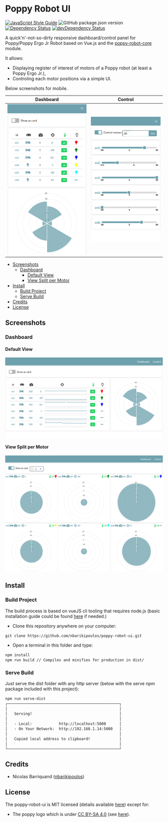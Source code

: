 # Poppy Robot UI

[![JavaScript Style Guide][standard-image]][standard-url]
![GitHub package.json version][version-img]
[![Dependency Status][david-image]][david-url]
[![devDependency Status][david-dev-image]][david-dev-url]

A quick'n'-not-so-dirty responsive dashboard/control panel for Poppy/Poppy Ergo Jr Robot based on Vue.js and the [poppy-robot-core](https://github.com/nbarikipoulos/poppy-robot-core#readme) module.

It allows:
- Displaying register of interest of motors of a Poppy robot (at least a Poppy Ergo Jr.),
- Controling each motor positions via a simple UI.

Below screenshots for mobile.

Dashboard | Control
--- | ---
![dashboard](./doc/dashboard-mobile.png "Dashboard (rendering on mobile)") | ![motor control](./doc/control-mobile.png "Motor control (rendering on mobile)")

<!-- toc -->

- [Screenshots](#screenshots)
  * [Dashboard](#dashboard)
    + [Default View](#default-view)
    + [View Split per Motor](#view-split-per-motor)
- [Install](#install)
  * [Build Project](#build-project)
  * [Serve Build](#serve-build)
- [Credits](#credits)
- [License](#license)

<!-- tocstop -->

## Screenshots

### Dashboard

#### Default View

![dashboard](./doc/dashboard-wide.png "Dashboard (rendering on 'wide screen')")

#### View Split per Motor

![dashboard](./doc/dashboard-card-wide.png "Dashboard (rendering motor as card on 'wide screen')")


## Install

### Build Project

The build process is based on vueJS cli tooling that requires node.js (basic installation guide could be found [here](https://github.com/nbarikipoulos/poppy-robot-cli#installing-nodejs) if needed.)

- Clone this repository anywhere on your computer:

```shell
git clone https://github.com/nbarikipoulos/poppy-robot-ui.git
```

- Open a terminal in this folder and type:

```shell
npm install
npm run build // Compiles and minifies for production in dist/
```

### Serve Build

Just serve the dist folder with any http server (below with the serve npm package included with this project):
```shell
npm run serve-dist
┌──────────────────────────────────────────────────┐
│                                                  │
│   Serving!                                       │
│                                                  │
│   - Local:            http://localhost:5000      │
│   - On Your Network:  http://192.168.1.14:5000   │
│                                                  │
│   Copied local address to clipboard!             │
│                                                  │
└──────────────────────────────────────────────────┘
```

## Credits

- Nicolas Barriquand ([nbarikipoulos](https://github.com/nbarikipoulos))

## License

The poppy-robot-ui is MIT licensed (details available [here](./LICENSE.md)) except for:
  - The poppy logo which is under [CC BY-SA 4.0][cc-by-sa-url] (see [here][poppy-project-url]).


[standard-url]: https://standardjs.com
[standard-image]: https://img.shields.io/badge/code_style-standard-brightgreen.svg

[version-img]: https://img.shields.io/github/package-json/v/nbarikipoulos/poppy-robot-ui

[david-image]: https://img.shields.io/david/nbarikipoulos/poppy-robot-ui.svg
[david-url]: https://david-dm.org/nbarikipoulos/poppy-robot-ui
[david-dev-image]: https://img.shields.io/david/dev/nbarikipoulos/poppy-robot-ui.svg
[david-dev-url]: https://david-dm.org/nbarikipoulos/poppy-robot-ui?type=dev

[cc-by-sa-url]: https://creativecommons.org/licenses/by-sa/4.0/
[poppy-project-url]: https://www.poppy-project.org